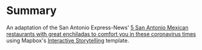 # Summary

An adaptation of the San Antonio Express-News' [5 San Antonio Mexican restaurants with great enchiladas to comfort you in these coronavirus times](https://www.expressnews.com/food/restaurants/article/5-San-Antonio-Mexican-restaurants-with-great-15317097.php) using Mapbox's [Interactive Storytelling](https://www.mapbox.com/solutions/interactive-storytelling) template. 